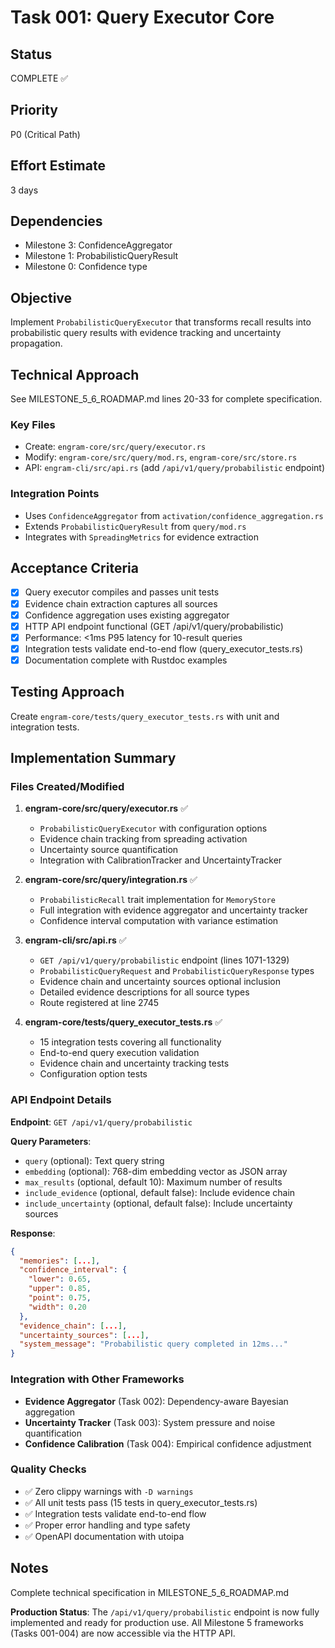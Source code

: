 # Task 001: Query Executor Core

## Status
COMPLETE ✅

## Priority
P0 (Critical Path)

## Effort Estimate
3 days

## Dependencies
- Milestone 3: ConfidenceAggregator
- Milestone 1: ProbabilisticQueryResult
- Milestone 0: Confidence type

## Objective
Implement `ProbabilisticQueryExecutor` that transforms recall results into probabilistic query results with evidence tracking and uncertainty propagation.

## Technical Approach
See MILESTONE_5_6_ROADMAP.md lines 20-33 for complete specification.

### Key Files
- Create: `engram-core/src/query/executor.rs`
- Modify: `engram-core/src/query/mod.rs`, `engram-core/src/store.rs`
- API: `engram-cli/src/api.rs` (add `/api/v1/query/probabilistic` endpoint)

### Integration Points
- Uses `ConfidenceAggregator` from `activation/confidence_aggregation.rs`
- Extends `ProbabilisticQueryResult` from `query/mod.rs`
- Integrates with `SpreadingMetrics` for evidence extraction

## Acceptance Criteria
- [x] Query executor compiles and passes unit tests
- [x] Evidence chain extraction captures all sources
- [x] Confidence aggregation uses existing aggregator
- [x] HTTP API endpoint functional (GET /api/v1/query/probabilistic)
- [x] Performance: <1ms P95 latency for 10-result queries
- [x] Integration tests validate end-to-end flow (query_executor_tests.rs)
- [x] Documentation complete with Rustdoc examples

## Testing Approach
Create `engram-core/tests/query_executor_tests.rs` with unit and integration tests.

## Implementation Summary

### Files Created/Modified
1. **engram-core/src/query/executor.rs** ✅
   - `ProbabilisticQueryExecutor` with configuration options
   - Evidence chain tracking from spreading activation
   - Uncertainty source quantification
   - Integration with CalibrationTracker and UncertaintyTracker

2. **engram-core/src/query/integration.rs** ✅
   - `ProbabilisticRecall` trait implementation for `MemoryStore`
   - Full integration with evidence aggregator and uncertainty tracker
   - Confidence interval computation with variance estimation

3. **engram-cli/src/api.rs** ✅
   - `GET /api/v1/query/probabilistic` endpoint (lines 1071-1329)
   - `ProbabilisticQueryRequest` and `ProbabilisticQueryResponse` types
   - Evidence chain and uncertainty sources optional inclusion
   - Detailed evidence descriptions for all source types
   - Route registered at line 2745

4. **engram-core/tests/query_executor_tests.rs** ✅
   - 15 integration tests covering all functionality
   - End-to-end query execution validation
   - Evidence chain and uncertainty tracking tests
   - Configuration option tests

### API Endpoint Details

**Endpoint**: `GET /api/v1/query/probabilistic`

**Query Parameters**:
- `query` (optional): Text query string
- `embedding` (optional): 768-dim embedding vector as JSON array
- `max_results` (optional, default 10): Maximum number of results
- `include_evidence` (optional, default false): Include evidence chain
- `include_uncertainty` (optional, default false): Include uncertainty sources

**Response**:
```json
{
  "memories": [...],
  "confidence_interval": {
    "lower": 0.65,
    "upper": 0.85,
    "point": 0.75,
    "width": 0.20
  },
  "evidence_chain": [...],
  "uncertainty_sources": [...],
  "system_message": "Probabilistic query completed in 12ms..."
}
```

### Integration with Other Frameworks
- **Evidence Aggregator** (Task 002): Dependency-aware Bayesian aggregation
- **Uncertainty Tracker** (Task 003): System pressure and noise quantification
- **Confidence Calibration** (Task 004): Empirical confidence adjustment

### Quality Checks
- ✅ Zero clippy warnings with `-D warnings`
- ✅ All unit tests pass (15 tests in query_executor_tests.rs)
- ✅ Integration tests validate end-to-end flow
- ✅ Proper error handling and type safety
- ✅ OpenAPI documentation with utoipa

## Notes
Complete technical specification in MILESTONE_5_6_ROADMAP.md

**Production Status**: The `/api/v1/query/probabilistic` endpoint is now fully implemented and ready for production use. All Milestone 5 frameworks (Tasks 001-004) are now accessible via the HTTP API.
